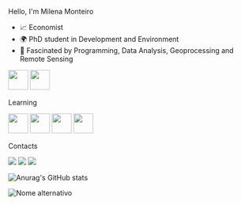 Hello, I'm Milena Monteiro
- 📈 Economist
- 🌍 PhD student in Development and Environment
- 🤩 Fascinated by Programming, Data Analysis, Geoprocessing and Remote Sensing



<img src="https://cdn.jsdelivr.net/gh/devicons/devicon/icons/spss/spss-original.svg" width="40" height="40"/> <img src="https://upload.wikimedia.org/wikipedia/commons/3/3e/QGIS_logo_minimal.svg" width="40" height="40" /> 
          




Learning

<img src="https://cdn.jsdelivr.net/gh/devicons/devicon/icons/python/python-original-wordmark.svg" width="40" height="40" /> <img src="https://cdn.jsdelivr.net/gh/devicons/devicon/icons/jupyter/jupyter-original-wordmark.svg" width="40" height="40"/> <img src="https://cdn.jsdelivr.net/gh/devicons/devicon/icons/rstudio/rstudio-original.svg" width="40" height="40" /> <img src="https://cdn.jsdelivr.net/gh/devicons/devicon/icons/javascript/javascript-original.svg" width="40" height="40" />

Contacts

<div>
<a href="https://instagram.com/milena.monteiro88/" target="_blank"><img src="https://img.shields.io/badge/-Instagram-%23E4405F?style=for-the-badge&logo=instagram&logoColor=white" target="_blank"></a>
<a href = "mailto:contato@milenamonteirofeitosa/"><img src="https://img.shields.io/badge/Gmail-D14836?style=for-the-badge&logo=gmail&logoColor=white" target="_blank"></a>
<a href="https://www.linkedin.com/in/milenamonteirofeitosa/" target="_blank"><img src="https://img.shields.io/badge/-LinkedIn-%230077B5?style=for-the-badge&logo=linkedin&logoColor=white" target="_blank"></a>   
</div>     

![Anurag's GitHub stats](https://github-readme-stats.vercel.app/api?username=milenamonteirofeitosa&show_icons=true&theme=midnight-purple)

![Nome alternativo](https://media.giphy.com/media/3o7btUArDVF1XAimaI/giphy.gif)
